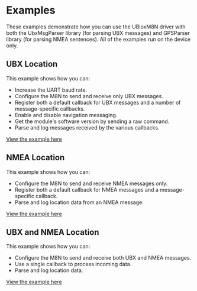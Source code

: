 # Examples #

These examples demonstrate how you can use the UBloxM8N driver with both the UbxMsgParser library (for parsing UBX messages) and GPSParser library (for parsing NMEA sentences). All of the examples run on the device only.

## UBX Location ##

This example shows how you can:

- Increase the UART baud rate.
- Configure the M8N to send and receive only UBX messages.
- Register both a default callback for UBX messages and a number of message-specific callbacks.
- Enable and disable navigation messaging.
- Get the module's software version by sending a raw command.
- Parse and log messages received by the various callbacks.

[View the example here](./UBX_Location.device.nut)

## NMEA Location ##

This example shows how you can:

- Configure the M8N to send and receive NMEA messages only.
- Register both a default callback for NMEA messages and a message-specific callback.
- Parse and log location data from an NMEA message.

[View the example here](./NMEA_Location.device.nut)

## UBX and NMEA Location ##

This example shows how you can:

- Configure the M8N to send and receive both UBX and NMEA messages.
- Use a single callback to process incoming data.
- Parse and log location data.

[View the example here](./UBX_NMEA_Location.device.nut)
